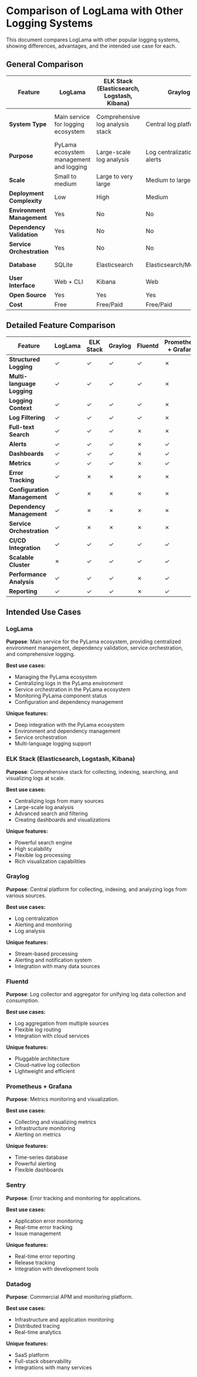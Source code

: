 # Comparison of LogLama with Other Logging Systems

This document compares LogLama with other popular logging systems, showing differences, advantages, and the intended use case for each.

## General Comparison

| Feature | LogLama | ELK Stack (Elasticsearch, Logstash, Kibana) | Graylog | Fluentd | Prometheus + Grafana | Sentry | Datadog |
|-------|---------|----------------------------------------------|---------|---------|---------------------|--------|--------|
| **System Type** | Main service for logging ecosystem | Comprehensive log analysis stack | Central log platform | Log collector and aggregator | Monitoring and visualization | Error monitoring | Commercial APM and monitoring |
| **Purpose** | PyLama ecosystem management and logging | Large-scale log analysis | Log centralization and alerts | Log unification | Metrics monitoring | Error tracking | Comprehensive monitoring |
| **Scale** | Small to medium | Large to very large | Medium to large | Large | Large | Medium to large | Large to very large |
| **Deployment Complexity** | Low | High | Medium | Medium | Medium | Low | Low (SaaS) |
| **Environment Management** | Yes | No | No | No | No | No | Partial |
| **Dependency Validation** | Yes | No | No | No | No | No | No |
| **Service Orchestration** | Yes | No | No | No | No | No | Partial |
| **Database** | SQLite | Elasticsearch | Elasticsearch/MongoDB | Plugins | Prometheus DB | Internal | Internal |
| **User Interface** | Web + CLI | Kibana | Web | None (plugins) | Grafana | Web | Web |
| **Open Source** | Yes | Yes | Yes | Yes | Yes | Partial | No |
| **Cost** | Free | Free/Paid | Free/Paid | Free | Free/Paid | Free/Paid | Paid |

## Detailed Feature Comparison

| Feature | LogLama | ELK Stack | Graylog | Fluentd | Prometheus + Grafana | Sentry | Datadog |
|-------------------|---------|-----------|---------|---------|---------------------|--------|--------|
| **Structured Logging** | ✓ | ✓ | ✓ | ✓ | ✗ | ✓ | ✓ |
| **Multi-language Logging** | ✓ | ✓ | ✓ | ✓ | ✗ | ✓ | ✓ |
| **Logging Context** | ✓ | ✓ | ✓ | ✓ | ✗ | ✓ | ✓ |
| **Log Filtering** | ✓ | ✓ | ✓ | ✓ | ✗ | ✓ | ✓ |
| **Full-text Search** | ✓ | ✓ | ✓ | ✗ | ✗ | ✓ | ✓ |
| **Alerts** | ✓ | ✓ | ✓ | ✗ | ✓ | ✓ | ✓ |
| **Dashboards** | ✓ | ✓ | ✓ | ✗ | ✓ | ✓ | ✓ |
| **Metrics** | ✓ | ✓ | ✓ | ✗ | ✓ | ✓ | ✓ |
| **Error Tracking** | ✓ | ✗ | ✗ | ✗ | ✗ | ✓ | ✓ |
| **Configuration Management** | ✓ | ✗ | ✗ | ✗ | ✗ | ✗ | ✓ |
| **Dependency Management** | ✓ | ✗ | ✗ | ✗ | ✗ | ✗ | ✗ |
| **Service Orchestration** | ✓ | ✗ | ✗ | ✗ | ✗ | ✗ | ✗ |
| **CI/CD Integration** | ✓ | ✓ | ✓ | ✓ | ✓ | ✓ | ✓ |
| **Scalable Cluster** | ✗ | ✓ | ✓ | ✓ | ✓ | ✓ | ✓ |
| **Performance Analysis** | ✓ | ✓ | ✓ | ✗ | ✓ | ✓ | ✓ |
| **Reporting** | ✓ | ✓ | ✓ | ✗ | ✓ | ✓ | ✓ |

## Intended Use Cases

### LogLama
**Purpose**: Main service for the PyLama ecosystem, providing centralized environment management, dependency validation, service orchestration, and comprehensive logging.

**Best use cases:**
- Managing the PyLama ecosystem
- Centralizing logs in the PyLama environment
- Service orchestration in the PyLama ecosystem
- Monitoring PyLama component status
- Configuration and dependency management

**Unique features:**
- Deep integration with the PyLama ecosystem
- Environment and dependency management
- Service orchestration
- Multi-language logging support

### ELK Stack (Elasticsearch, Logstash, Kibana)
**Purpose**: Comprehensive stack for collecting, indexing, searching, and visualizing logs at scale.

**Best use cases:**
- Centralizing logs from many sources
- Large-scale log analysis
- Advanced search and filtering
- Creating dashboards and visualizations

**Unique features:**
- Powerful search engine
- High scalability
- Flexible log processing
- Rich visualization capabilities

### Graylog
**Purpose**: Central platform for collecting, indexing, and analyzing logs from various sources.

**Best use cases:**
- Log centralization
- Alerting and monitoring
- Log analysis

**Unique features:**
- Stream-based processing
- Alerting and notification system
- Integration with many data sources

### Fluentd
**Purpose**: Log collector and aggregator for unifying log data collection and consumption.

**Best use cases:**
- Log aggregation from multiple sources
- Flexible log routing
- Integration with cloud services

**Unique features:**
- Pluggable architecture
- Cloud-native log collection
- Lightweight and efficient

### Prometheus + Grafana
**Purpose**: Metrics monitoring and visualization.

**Best use cases:**
- Collecting and visualizing metrics
- Infrastructure monitoring
- Alerting on metrics

**Unique features:**
- Time-series database
- Powerful alerting
- Flexible dashboards

### Sentry
**Purpose**: Error tracking and monitoring for applications.

**Best use cases:**
- Application error monitoring
- Real-time error tracking
- Issue management

**Unique features:**
- Real-time error reporting
- Release tracking
- Integration with development tools

### Datadog
**Purpose**: Commercial APM and monitoring platform.

**Best use cases:**
- Infrastructure and application monitoring
- Distributed tracing
- Real-time analytics

**Unique features:**
- SaaS platform
- Full-stack observability
- Integrations with many services

